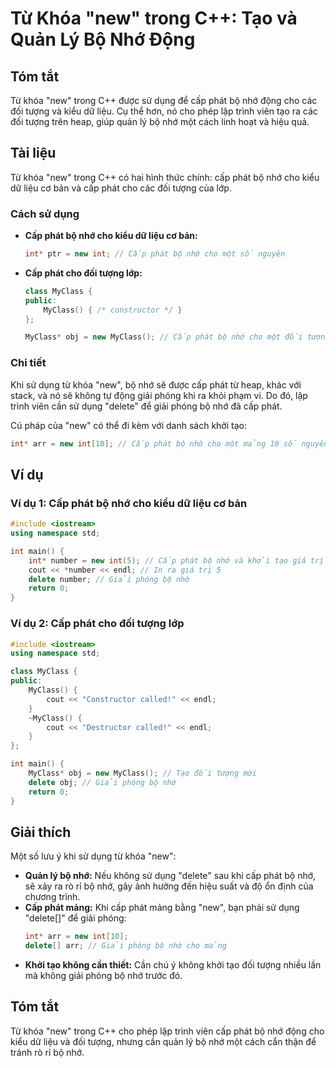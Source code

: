 <!--
Meta Description: # Từ Khóa "new" trong C++: Tạo và Quản Lý Bộ Nhớ Động ## Tóm tắt Từ khóa "new" trong C++ được sử dụng để cấp phát bộ nhớ động cho các đối tượng và kiể...
Meta Keywords: nhớ, cấp, phát, new, cho
-->

# Từ Khóa "new" trong C++: Tạo và Quản Lý Bộ Nhớ Động

## Tóm tắt
Từ khóa "new" trong C++ được sử dụng để cấp phát bộ nhớ động cho các đối tượng và kiểu dữ liệu. Cụ thể hơn, nó cho phép lập trình viên tạo ra các đối tượng trên heap, giúp quản lý bộ nhớ một cách linh hoạt và hiệu quả.

## Tài liệu
Từ khóa "new" trong C++ có hai hình thức chính: cấp phát bộ nhớ cho kiểu dữ liệu cơ bản và cấp phát cho các đối tượng của lớp. 

### Cách sử dụng
- **Cấp phát bộ nhớ cho kiểu dữ liệu cơ bản:** 
  ```cpp
  int* ptr = new int; // Cấp phát bộ nhớ cho một số nguyên
  ```
- **Cấp phát cho đối tượng lớp:** 
  ```cpp
  class MyClass {
  public:
      MyClass() { /* constructor */ }
  };
  
  MyClass* obj = new MyClass(); // Cấp phát bộ nhớ cho một đối tượng MyClass
  ```

### Chi tiết
Khi sử dụng từ khóa "new", bộ nhớ sẽ được cấp phát từ heap, khác với stack, và nó sẽ không tự động giải phóng khi ra khỏi phạm vi. Do đó, lập trình viên cần sử dụng "delete" để giải phóng bộ nhớ đã cấp phát. 

Cú pháp của "new" có thể đi kèm với danh sách khởi tạo:
```cpp
int* arr = new int[10]; // Cấp phát bộ nhớ cho một mảng 10 số nguyên
```

## Ví dụ
### Ví dụ 1: Cấp phát bộ nhớ cho kiểu dữ liệu cơ bản
```cpp
#include <iostream>
using namespace std;

int main() {
    int* number = new int(5); // Cấp phát bộ nhớ và khởi tạo giá trị
    cout << *number << endl; // In ra giá trị 5
    delete number; // Giải phóng bộ nhớ
    return 0;
}
```

### Ví dụ 2: Cấp phát cho đối tượng lớp
```cpp
#include <iostream>
using namespace std;

class MyClass {
public:
    MyClass() {
        cout << "Constructor called!" << endl;
    }
    ~MyClass() {
        cout << "Destructor called!" << endl;
    }
};

int main() {
    MyClass* obj = new MyClass(); // Tạo đối tượng mới
    delete obj; // Giải phóng bộ nhớ
    return 0;
}
```

## Giải thích
Một số lưu ý khi sử dụng từ khóa "new":
- **Quản lý bộ nhớ:** Nếu không sử dụng "delete" sau khi cấp phát bộ nhớ, sẽ xảy ra rò rỉ bộ nhớ, gây ảnh hưởng đến hiệu suất và độ ổn định của chương trình.
- **Cấp phát mảng:** Khi cấp phát mảng bằng "new", bạn phải sử dụng "delete[]" để giải phóng:
  ```cpp
  int* arr = new int[10];
  delete[] arr; // Giải phóng bộ nhớ cho mảng
  ```
- **Khởi tạo không cần thiết:** Cần chú ý không khởi tạo đối tượng nhiều lần mà không giải phóng bộ nhớ trước đó.

## Tóm tắt
Từ khóa "new" trong C++ cho phép lập trình viên cấp phát bộ nhớ động cho kiểu dữ liệu và đối tượng, nhưng cần quản lý bộ nhớ một cách cẩn thận để tránh rò rỉ bộ nhớ.